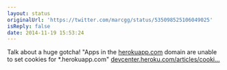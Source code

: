 ```yaml
---
layout: status
originalUrl: 'https://twitter.com/marcgg/status/535098525106049025'
isReply: false
date: 2014-11-19 15:53:24
---
```


Talk about a huge gotcha! "Apps in the [herokuapp.com](http://herokuapp.com) domain are unable to set cookies for *.herokuapp.com" [devcenter.heroku.com/articles/cooki…](https://devcenter.heroku.com/articles/cookies-and-herokuapp-com)

